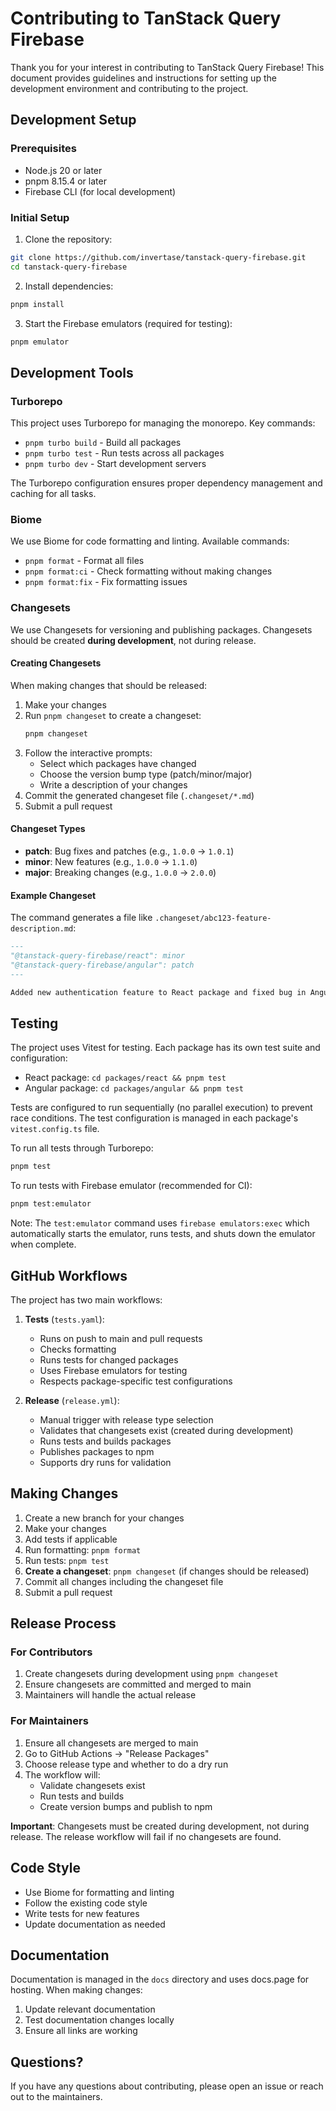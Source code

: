 # Contributing to TanStack Query Firebase

Thank you for your interest in contributing to TanStack Query Firebase! This document provides guidelines and instructions for setting up the development environment and contributing to the project.

## Development Setup

### Prerequisites

- Node.js 20 or later
- pnpm 8.15.4 or later
- Firebase CLI (for local development)

### Initial Setup

1. Clone the repository:
```bash
git clone https://github.com/invertase/tanstack-query-firebase.git
cd tanstack-query-firebase
```

2. Install dependencies:
```bash
pnpm install
```

3. Start the Firebase emulators (required for testing):
```bash
pnpm emulator
```

## Development Tools

### Turborepo

This project uses Turborepo for managing the monorepo. Key commands:

- `pnpm turbo build` - Build all packages
- `pnpm turbo test` - Run tests across all packages
- `pnpm turbo dev` - Start development servers

The Turborepo configuration ensures proper dependency management and caching for all tasks.

### Biome

We use Biome for code formatting and linting. Available commands:

- `pnpm format` - Format all files
- `pnpm format:ci` - Check formatting without making changes
- `pnpm format:fix` - Fix formatting issues

### Changesets

We use Changesets for versioning and publishing packages. Changesets should be created **during development**, not during release.

#### Creating Changesets

When making changes that should be released:

1. Make your changes
2. Run `pnpm changeset` to create a changeset:
   ```bash
   pnpm changeset
   ```
3. Follow the interactive prompts:
   - Select which packages have changed
   - Choose the version bump type (patch/minor/major)
   - Write a description of your changes
4. Commit the generated changeset file (`.changeset/*.md`)
5. Submit a pull request

#### Changeset Types

- **patch**: Bug fixes and patches (e.g., `1.0.0` → `1.0.1`)
- **minor**: New features (e.g., `1.0.0` → `1.1.0`)
- **major**: Breaking changes (e.g., `1.0.0` → `2.0.0`)

#### Example Changeset

The command generates a file like `.changeset/abc123-feature-description.md`:
```markdown
---
"@tanstack-query-firebase/react": minor
"@tanstack-query-firebase/angular": patch
---

Added new authentication feature to React package and fixed bug in Angular package.
```

## Testing

The project uses Vitest for testing. Each package has its own test suite and configuration:

- React package: `cd packages/react && pnpm test`
- Angular package: `cd packages/angular && pnpm test`

Tests are configured to run sequentially (no parallel execution) to prevent race conditions. The test configuration is managed in each package's `vitest.config.ts` file.

To run all tests through Turborepo:
```bash
pnpm test
```

To run tests with Firebase emulator (recommended for CI):
```bash
pnpm test:emulator
```

Note: The `test:emulator` command uses `firebase emulators:exec` which automatically starts the emulator, runs tests, and shuts down the emulator when complete.

## GitHub Workflows

The project has two main workflows:

1. **Tests** (`tests.yaml`):
   - Runs on push to main and pull requests
   - Checks formatting
   - Runs tests for changed packages
   - Uses Firebase emulators for testing
   - Respects package-specific test configurations

2. **Release** (`release.yml`):
   - Manual trigger with release type selection
   - Validates that changesets exist (created during development)
   - Runs tests and builds packages
   - Publishes packages to npm
   - Supports dry runs for validation

## Making Changes

1. Create a new branch for your changes
2. Make your changes
3. Add tests if applicable
4. Run formatting: `pnpm format`
5. Run tests: `pnpm test`
6. **Create a changeset**: `pnpm changeset` (if changes should be released)
7. Commit all changes including the changeset file
8. Submit a pull request

## Release Process

### For Contributors
1. Create changesets during development using `pnpm changeset`
2. Ensure changesets are committed and merged to main
3. Maintainers will handle the actual release

### For Maintainers
1. Ensure all changesets are merged to main
2. Go to GitHub Actions → "Release Packages"
3. Choose release type and whether to do a dry run
4. The workflow will:
   - Validate changesets exist
   - Run tests and builds
   - Create version bumps and publish to npm

**Important**: Changesets must be created during development, not during release. The release workflow will fail if no changesets are found.

## Code Style

- Use Biome for formatting and linting
- Follow the existing code style
- Write tests for new features
- Update documentation as needed

## Documentation

Documentation is managed in the `docs` directory and uses docs.page for hosting. When making changes:

1. Update relevant documentation
2. Test documentation changes locally
3. Ensure all links are working

## Questions?

If you have any questions about contributing, please open an issue or reach out to the maintainers. 